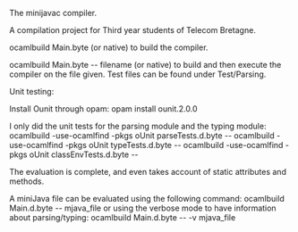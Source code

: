 The minijavac compiler.

A compilation project for Third year students of Telecom Bretagne.

ocamlbuild Main.byte (or native) to build the compiler.

ocamlbuild Main.byte -- filename (or native) to build and then execute
the compiler on the file given. Test files can be found under Test/Parsing.


Unit testing:

Install Ounit through opam:
opam install ounit.2.0.0

I only did the unit tests for the parsing module and the typing module:
ocamlbuild -use-ocamlfind -pkgs oUnit parseTests.d.byte --
ocamlbuild -use-ocamlfind -pkgs oUnit typeTests.d.byte --
ocamlbuild -use-ocamlfind -pkgs oUnit classEnvTests.d.byte --

The evaluation is complete, and even takes account of static attributes 
and methods.

A miniJava file can be evaluated using the following command:
ocamlbuild Main.d.byte -- mjava_file
or using the verbose mode to have information about parsing/typing:
ocamlbuild Main.d.byte -- -v mjava_file